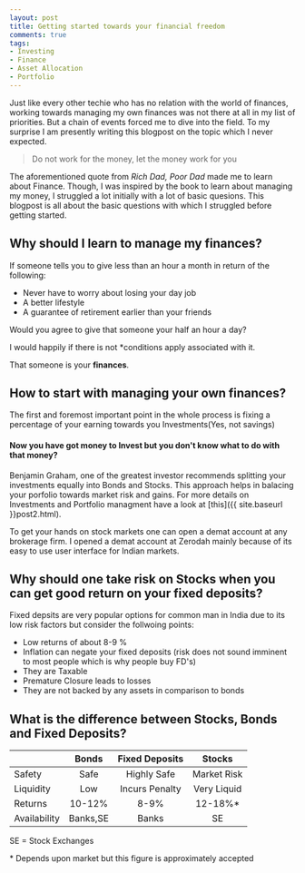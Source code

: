 ```yaml
---
layout: post
title: Getting started towards your financial freedom
comments: true
tags:
- Investing
- Finance
- Asset Allocation
- Portfolio
---
```


Just like every other techie who has no relation with the world of finances, working towards managing my own finances was not there at all in my list of priorities. But a chain of events forced me to dive into the field. To my surprise I am presently writing this blogpost on the topic which I never expected.

> Do not work for the money, let the money work for you

The aforementioned quote from _Rich Dad, Poor Dad_ made me to learn about Finance. Though, I was inspired by the book to learn about managing my money, I struggled a lot initially with a lot of basic quesions. This blogpost is all about the basic questions with which I struggled before getting started.

## Why should I learn to manage my finances?
If someone tells you to give less than an hour a month in return of the following:
* Never have to worry about losing your day job
* A better lifestyle
* A guarantee of retirement earlier than your friends

Would you agree to give that someone your half an hour a day?

I would happily if there is not *conditions apply associated with it.

That someone is your **finances**.

## How to start with managing your own finances?
The first and foremost important point in the whole process is fixing a percentage of your earning towards you Investments(Yes, not savings)

#### Now you have got money to Invest but you don't know what to do with that money?

Benjamin Graham, one of the greatest investor recommends splitting your investments equally into Bonds and Stocks. This approach helps in balacing your porfolio towards market risk and gains. For more details on Investments and Portfolio managment have a look at [this]({{ site.baseurl }}post2.html). 

To get your hands on stock markets one can open a demat account at any brokerage firm. I opened a demat account at Zerodah mainly because of its easy to use user interface for Indian markets.
<!-- * Best way to own the a complete market for a passive investor is to invest in Index Funds
 -->
## Why should one take risk on Stocks when you can get good return on your fixed deposits?
Fixed depsits are very popular options for common man in India due to its low risk factors but consider the follwoing points:
* Low returns of about 8-9 %
* Inflation can negate your fixed deposits (risk does not sound imminent to most people which is why people buy FD's)
* They are Taxable
* Premature Closure leads to losses
* They are not backed by any assets in comparison to bonds

## What is the difference between Stocks, Bonds and Fixed Deposits?

|                 | Bonds         | Fixed Deposits   | Stocks     
| --------------- | :-----------: | :--------------: | :------------: 
| Safety    	  | Safe    	  | Highly Safe      | Market Risk
| Liquidity       | Low           | Incurs Penalty   |Very Liquid 
| Returns   	  | 10-12%        | 8-9%             | 12-18%\*   
| Availability    | Banks,SE      | Banks            | SE       

SE = Stock Exchanges

\* Depends upon market but this figure is approximately accepted

<!--## Investmenst vs Speculation
When one of my relatives lost his job and all the money in 2008 market crash **Stock Market** became synonymous to **Gambling** for me.
 
An investment operation is one which, upon thorough analysis promises safety of principle and an adequate return. Operation not meeting these requirements are speculative. Invesor should be able to keep his investments atleast for an year without worrying about vicissitudes of the market. 


### Inflation
<!-- Now you will say that sounds good on paper but people loose money all the time -->





